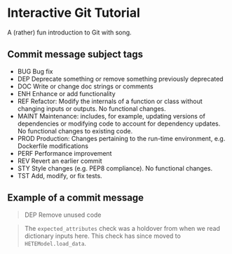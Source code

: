 # Interactive Git Tutorial
A (rather) fun introduction to Git with song.

## Commit message subject tags
* BUG Bug fix
* DEP Deprecate something or remove something previously deprecated
* DOC Write or change doc strings or comments
* ENH Enhance or add functionality
* REF Refactor: Modify the internals of a function or class without changing inputs or outputs. No functional changes.
* MAINT Maintenance: includes, for example, updating versions of dependencies or modifying code to account for dependency updates. No functional changes to existing code.
* PROD Production: Changes pertaining to the run-time environment, e.g. Dockerfile modifications
* PERF Performance improvement
* REV Revert an earlier commit
* STY Style changes (e.g. PEP8 compliance). No functional changes.
* TST Add, modify, or fix tests.

## Example of a commit message
>DEP Remove unused code

>The `expected_attributes` check was a holdover from when we read dictionary inputs here. This check has since moved to `HETEModel.load_data`.
